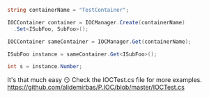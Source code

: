 ```csharp
string containerName = "TestContainer";

IOCContainer container = IOCManager.Create(containerName)
  .Set<ISubFoo, SubFoo>();

IOCContainer sameContainer = IOCManager.Get(containerName);

ISubFoo instance = sameContainer.Get<ISubFoo>();

int s = instance.Number;
```

It's that much easy 😏 Check the IOCTest.cs file for more examples.
https://github.com/alidemirbas/P.IOC/blob/master/IOCTest.cs
